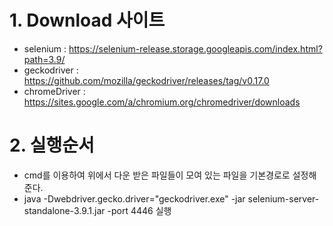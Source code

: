 # 1. Download 사이트
* selenium : https://selenium-release.storage.googleapis.com/index.html?path=3.9/
* geckodriver : https://github.com/mozilla/geckodriver/releases/tag/v0.17.0
* chromeDriver : https://sites.google.com/a/chromium.org/chromedriver/downloads

# 2. 실행순서
* cmd를 이용하여 위에서 다운 받은 파일들이 모여 있는 파일을 기본경로로 설정해준다.
* java -Dwebdriver.gecko.driver="geckodriver.exe" -jar selenium-server-standalone-3.9.1.jar -port 4446 실행
